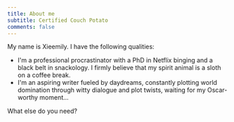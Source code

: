 ```yaml
---
title: About me
subtitle: Certified Couch Potato
comments: false
---
```


My name is Xieemily. I have the following qualities:

- I'm a professional procrastinator with a PhD in Netflix binging and a black belt in snackology. I firmly believe that my spirit animal is a sloth on a coffee break. 
- I'm an aspiring writer fueled by daydreams, constantly plotting world domination through witty dialogue and plot twists, waiting for my Oscar-worthy moment… 

What else do you need?

